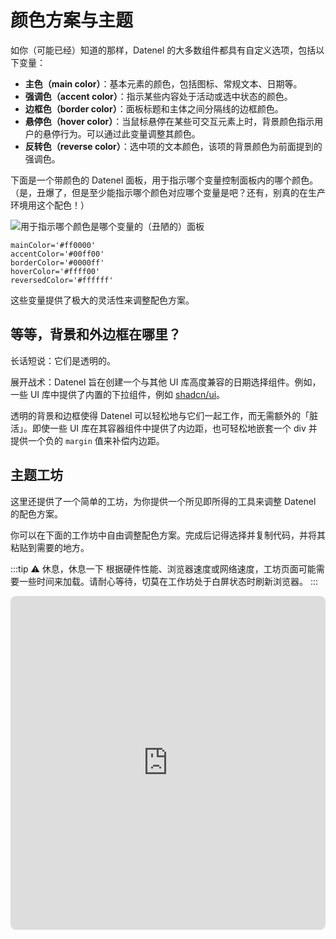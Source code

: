 # 颜色方案与主题
如你（可能已经）知道的那样，Datenel 的大多数组件都具有自定义选项，包括以下变量：

- **主色（main color）**：基本元素的颜色，包括图标、常规文本、日期等。
- **强调色（accent color）**：指示某些内容处于活动或选中状态的颜色。
- **边框色（border color）**：面板标题和主体之间分隔线的边框颜色。
- **悬停色（hover color）**：当鼠标悬停在某些可交互元素上时，背景颜色指示用户的悬停行为。可以通过此变量调整其颜色。
- **反转色（reverse color）**：选中项的文本颜色，该项的背景颜色为前面提到的强调色。

下面是一个带颜色的 Datenel 面板，用于指示哪个变量控制面板内的哪个颜色。（是，丑爆了，但是至少能指示哪个颜色对应哪个变量是吧？还有，别真的在生产环境用这个配色！）

![用于指示哪个颜色是哪个变量的（丑陋的）面板](https://s2.loli.net/2025/02/23/pE5lKrNtg7OhuBD.png)

```
mainColor='#ff0000'
accentColor='#00ff00'
borderColor='#0000ff'
hoverColor='#ffff00'
reversedColor='#ffffff'
```

这些变量提供了极大的灵活性来调整配色方案。

## 等等，背景和外边框在哪里？
长话短说：它们是透明的。

展开战术：Datenel 旨在创建一个与其他 UI 库高度兼容的日期选择组件。例如，一些 UI 库中提供了内置的下拉组件，例如 [shadcn/ui](https://ui.shadcn.com/)。

透明的背景和边框使得 Datenel 可以轻松地与它们一起工作，而无需额外的「脏活」。即使一些 UI 库在其容器组件中提供了内边距，也可轻松地嵌套一个 div 并提供一个负的 `margin` 值来补偿内边距。

## 主题工坊
这里还提供了一个简单的工坊，为你提供一个所见即所得的工具来调整 Datenel 的配色方案。

你可以在下面的工作坊中自由调整配色方案。完成后记得选择并复制代码，并将其粘贴到需要的地方。

:::tip ⚠️ 休息，休息一下
根据硬件性能、浏览器速度或网络速度，工坊页面可能需要一些时间来加载。请耐心等待，切莫在工作坊处于白屏状态时刷新浏览器。
:::

<div style="border: 1px #00000022 solid; overflow: hidden; border-radius: 0.5rem;">
	<iframe src="https://stackblitz.com/edit/datenel-theme-workshop?embed=1&file=src%2FApp.tsx&hideExplorer=1&hideNavigation=1&view=preview" width="100%" height="532px" style="border: none;" />
</div>
